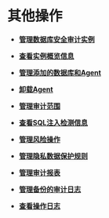 # 其他操作<a name="ZH-CN_TOPIC_0173965443"></a>

-   **[管理数据库安全审计实例](管理数据库安全审计实例.md)**  

-   **[查看实例概览信息](查看实例概览信息.md)**  

-   **[管理添加的数据库和Agent](管理添加的数据库和Agent.md)**  

-   **[卸载Agent](卸载Agent.md)**  

-   **[管理审计范围](管理审计范围.md)**  

-   **[查看SQL注入检测信息](查看SQL注入检测信息.md)**  

-   **[管理风险操作](管理风险操作.md)**  

-   **[管理隐私数据保护规则](管理隐私数据保护规则.md)**  

-   **[管理审计报表](管理审计报表.md)**  

-   **[管理备份的审计日志](管理备份的审计日志.md)**  

-   **[查看操作日志](查看操作日志.md)**  


